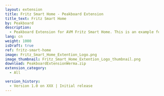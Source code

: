 ```yaml
---
layout: extension
title: Fritz Smart Home - Peakboard Extension
title_text: Fritz Smart Home
by: Peakboard
description: 
  - Peakboard Extension for AVM Fritz Smart Home. This is an example for connection to Fritz thermostats.
lang: cn
weight: 1000
isDraft: true
ref: fritz-smart-home
image: Fritz_Smart_Home_Extention_Logo.png
image_thumbnail: Fritz_Smart_Home_Extention_Logo_thumbnail.png
download: PeakboardExtensionWerma.zip
extension_category:
  - All

version_history:
  - Version 1.0 on XXX | Initial release
---
```

